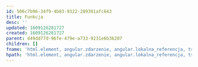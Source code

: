```yaml
---
id: 506c7b96-34f9-4b83-9322-289391afc643
title: Funkcja
desc: ''
updated: 1609126281727
created: 1609126281727
parent: d49dd77d-96fe-479e-a733-9231e6b36207
children: []
fname: 'html.element, angular.zdarzenie, angular.lokalna_referencja, ts.funkcja'
hpath: 'html.element, angular.zdarzenie, angular.lokalna_referencja, ts.funkcja'
---
```



